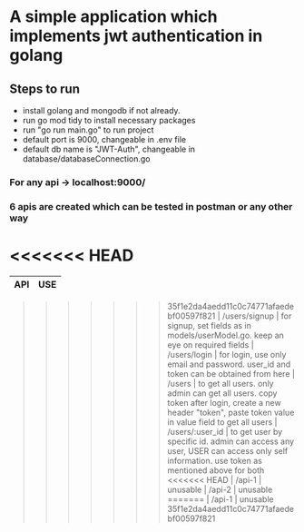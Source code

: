 # A simple application which implements jwt authentication in golang

## Steps to run
- install golang and mongodb if not already.
- run go mod tidy to install necessary packages
- run "go run main.go" to run project
- default port is 9000, changeable in .env file
- default db name is "JWT-Auth", changeable in database/databaseConnection.go

### For any api -> localhost:9000/

### 6 apis are created which can be tested in postman or any other way
<<<<<<< HEAD
=======
| API | USE |
|-----|-----|
>>>>>>> 35f1e2da4aedd11c0c74771afaedebf00597f821
| /users/signup | for signup, set fields as in models/userModel.go. keep an eye on required fields
| /users/login | for login, use only email and password. user_id and token can be obtained from here
| /users | to get all users. only admin can get all users. copy token after login, create a new header "token", paste token value in value field to get all users
| /users/:user_id | to get user by specific id. admin can access any user, USER can access only self information. use token as mentioned above for both
<<<<<<< HEAD
| /api-1 | unusable 
| /api-2 | unusable
=======
| /api-1 | unusable
>>>>>>> 35f1e2da4aedd11c0c74771afaedebf00597f821
